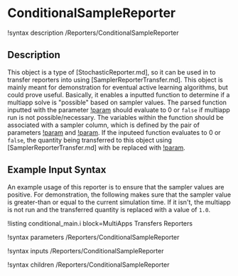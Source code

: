 # ConditionalSampleReporter

!syntax description /Reporters/ConditionalSampleReporter

## Description

This object is a type of [StochasticReporter.md], so it can be used in to transfer reporters into using [SamplerReporterTransfer.md]. This object is mainly meant for demonstration for eventual active learning algorithms, but could prove useful. Basically, it enables a inputted function to determine if a multiapp solve is "possible" based on sampler values. The parsed function inputted with the parameter [!param](/Reporters/ConditionalSampleReporter/function) should evaluate to 0 or `false` if multiapp run is not possible/necessary. The variables within the function should be associated with a sampler column, which is defined by the pair of parameters [!param](/Reporters/ConditionalSampleReporter/sampler_vars) and [!param](/Reporters/ConditionalSampleReporter/sampler_var_indices). If the inputeed function evaluates to 0 or `false`, the quantity being transferred to this object using [SamplerReporterTransfer.md] with be replaced with [!param](/Reporters/ConditionalSampleReporter/default_value).

## Example Input Syntax

An example usage of this reporter is to ensure that the sampler values are positive. For demonstration, the following makes sure that the sampler value is greater-than or equal to the current simulation time. If it isn't, the multiapp is not run and the transferred quantity is replaced with a value of `1.0`.

!listing conditional_main.i block=MultiApps Transfers Reporters

!syntax parameters /Reporters/ConditionalSampleReporter

!syntax inputs /Reporters/ConditionalSampleReporter

!syntax children /Reporters/ConditionalSampleReporter
